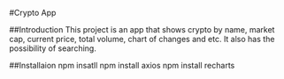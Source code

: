 #Crypto App

##Introduction
This project is an app that shows crypto by name, market cap, current price, total volume, chart of changes and etc. It also has the possibility of searching.

##Installaion
npm insatll 
npm install axios
npm install recharts


